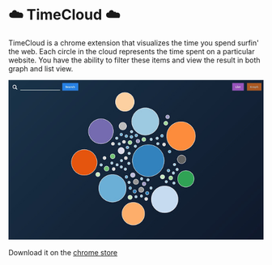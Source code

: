 # ☁️ TimeCloud ☁️

TimeCloud is a chrome extension that visualizes the time you spend surfin' the web. Each circle in the cloud represents the time spent on a particular website. You have the ability to filter these items and view the result in both graph and list view.

<p align="center">
<img src="screenshot.jpg">
</p>

Download it on the [chrome store](https://chrome.google.com/webstore/detail/populate/gnckamlehhmecnafkcneapmpnnjggppe)
